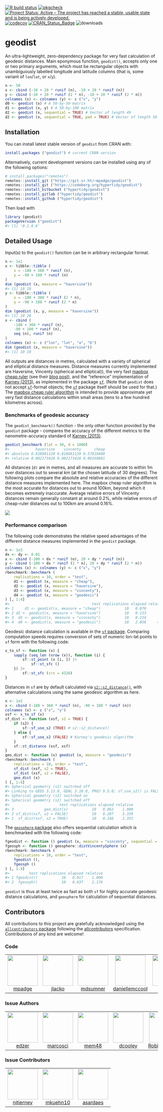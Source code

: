 <!-- README.md is generated from README.Rmd. Please edit that file -->

[![R build
status](https://github.com/hypertidy/geodist/workflows/R-CMD-check/badge.svg)](https://github.com/hypertidy/geodist/actions?query=workflow%3AR-CMD-check)
[![pkgcheck](https://github.com/hypertidy/geodist/workflows/pkgcheck/badge.svg)](https://github.com/hypertidy/geodist/actions?query=workflow%3Apkgcheck)
[![Project Status: Active – The project has reached a stable, usable
state and is being actively
developed.](http://www.repostatus.org/badges/latest/active.svg)](https://www.repostatus.org/)
[![codecov](https://codecov.io/gh/hypertidy/geodist/branch/master/graph/badge.svg)](https://app.codecov.io/gh/hypertidy/geodist)
[![CRAN_Status_Badge](https://www.r-pkg.org/badges/version/geodist)](http://cran.r-project.org/web/packages/geodist/)
![downloads](https://cranlogs.r-pkg.org/badges/grand-total/geodist)

# geodist

An ultra-lightweight, zero-dependency package for very fast calculation
of geodesic distances. Main eponymous function, `geodist()`, accepts
only one or two primary arguments, which must be rectangular objects
with unambiguously labelled longitude and latitude columns (that is,
some variant of `lon`/`lat`, or `x`/`y`).

``` r
n <- 50
x <- cbind (-10 + 20 * runif (n), -10 + 20 * runif (n))
y <- cbind (-10 + 20 * runif (2 * n), -10 + 20 * runif (2 * n))
colnames (x) <- colnames (y) <- c ("x", "y")
d0 <- geodist (x) # A 50-by-50 matrix
d1 <- geodist (x, y) # A 50-by-100 matrix
d2 <- geodist (x, sequential = TRUE) # Vector of length 49
d2 <- geodist (x, sequential = TRUE, pad = TRUE) # Vector of length 50
```

## Installation

You can install latest stable version of `geodist` from CRAN with:

``` r
install.packages ("geodist") # current CRAN version
```

Alternatively, current development versions can be installed using any
of the following options:

``` r
# install.packages("remotes")
remotes::install_git ("https://git.sr.ht/~mpadge/geodist")
remotes::install_git ("https://codeberg.org/hypertidy/geodist")
remotes::install_bitbucket ("hypertidy/geodist")
remotes::install_gitlab ("hypertidy/geodist")
remotes::install_github ("hypertidy/geodist")
```

Then load with

``` r
library (geodist)
packageVersion ("geodist")
#> [1] '0.1.0.6'
```

## Detailed Usage

Input(s) to the `geodist()` function can be in arbitrary rectangular
format.

``` r
n <- 1e1
x <- tibble::tibble (
    x = -180 + 360 * runif (n),
    y = -90 + 180 * runif (n)
)
dim (geodist (x, measure = "haversine"))
#> [1] 10 10
y <- tibble::tibble (
    x = -180 + 360 * runif (2 * n),
    y = -90 + 180 * runif (2 * n)
)
dim (geodist (x, y, measure = "haversine"))
#> [1] 10 20
x <- cbind (
    -180 + 360 * runif (n),
    -90 + 100 * runif (n),
    seq (n), runif (n)
)
colnames (x) <- c ("lon", "lat", "a", "b")
dim (geodist (x, measure = "haversine"))
#> [1] 10 10
```

All outputs are distances in metres, calculated with a variety of
spherical and elliptical distance measures. Distance measures currently
implemented are Haversine, Vincenty (spherical and elliptical)), the
very fast [mapbox cheap
ruler](https://github.com/mapbox/cheap-ruler-cpp/blob/master/include/mapbox/cheap_ruler.hpp)
(see their [blog
post](https://blog.mapbox.com/fast-geodesic-approximations-with-cheap-ruler-106f229ad016)),
and the “reference” implementation of [Karney
(2013)](https://link.springer.com/content/pdf/10.1007/s00190-012-0578-z.pdf),
as implemented in the package
[`sf`](https://cran.r-project.org/package=sf). (Note that `geodist` does
not accept [`sf`](https://cran.r-project.org/package=sf)-format objects;
the [`sf`](https://cran.r-project.org/package=sf) package itself should
be used for that.) The [mapbox cheap ruler
algorithm](https://github.com/mapbox/cheap-ruler-cpp) is intended to
provide approximate yet very fast distance calculations within small
areas (tens to a few hundred kilometres across).

### Benchmarks of geodesic accuracy

The `geodist_benchmark()` function - the only other function provided by
the `geodist` package - compares the accuracy of the different metrics
to the nanometre-accuracy standard of [Karney
(2013)](https://link.springer.com/content/pdf/10.1007/s00190-012-0578-z.pdf).

``` r
geodist_benchmark (lat = 30, d = 1000)
#>            haversine    vincenty      cheap
#> absolute 0.818681120 0.818681120 0.57910408
#> relative 0.002173428 0.002173428 0.00160801
```

All distances (`d)` are in metres, and all measures are accurate to
within 1m over distances out to several km (at the chosen latitude of 30
degrees). The following plots compare the absolute and relative
accuracies of the different distance measures implemented here. The
mapbox cheap ruler algorithm is the most accurate for distances out to
around 100km, beyond which it becomes extremely inaccurate. Average
relative errors of Vincenty distances remain generally constant at
around 0.2%, while relative errors of cheap-ruler distances out to 100km
are around 0.16%.

![](vignettes/fig1.png)

### Performance comparison

The following code demonstrates the relative speed advantages of the
different distance measures implemented in the `geodist` package.

``` r
n <- 1e3
dx <- dy <- 0.01
x <- cbind (-100 + dx * runif (n), 20 + dy * runif (n))
y <- cbind (-100 + dx * runif (2 * n), 20 + dy * runif (2 * n))
colnames (x) <- colnames (y) <- c ("x", "y")
rbenchmark::benchmark (
    replications = 10, order = "test",
    d1 <- geodist (x, measure = "cheap"),
    d2 <- geodist (x, measure = "haversine"),
    d3 <- geodist (x, measure = "vincenty"),
    d4 <- geodist (x, measure = "geodesic")
) [, 1:4]
#>                                      test replications elapsed relative
#> 1     d1 <- geodist(x, measure = "cheap")           10   0.070      1.0
#> 2 d2 <- geodist(x, measure = "haversine")           10   0.133      1.9
#> 3  d3 <- geodist(x, measure = "vincenty")           10   0.224      3.2
#> 4  d4 <- geodist(x, measure = "geodesic")           10   2.856     40.8
```

Geodesic distance calculation is available in the [`sf`
package](https://cran.r-project.org/package=sf). Comparing computation
speeds requires conversion of sets of numeric lon-lat points to `sf`
form with the following code:

``` r
x_to_sf <- function (x) {
    sapply (seq_len (nrow (x)), function (i) {
        sf::st_point (x [i, ]) |>
            sf::st_sfc ()
    }) |>
        sf::st_sfc (crs = 4326)
}
```

Distances in `sf` are by default calculated via
[`s2::s2_distance()`](https://r-spatial.github.io/s2/reference/s2_is_collection.html),
with alternative calculations using the same geodesic algorithm as here.

``` r
n <- 1e2
x <- cbind (-180 + 360 * runif (n), -90 + 180 * runif (n))
colnames (x) <- c ("x", "y")
xsf <- x_to_sf (x)
sf_dist <- function (xsf, s2 = TRUE) {
    if (s2) {
        sf::sf_use_s2 (TRUE) # s2::s2_distance()
    } else {
        sf::sf_use_s2 (FALSE) # Karney's geodesic algorithm
    }
    sf::st_distance (xsf, xsf)
}
geo_dist <- function (x) geodist (x, measure = "geodesic")
rbenchmark::benchmark (
    replications = 10, order = "test",
    sf_dist (xsf, s2 = TRUE),
    sf_dist (xsf, s2 = FALSE),
    geo_dist (x)
) [, 1:4]
#> Spherical geometry (s2) switched off
#> Linking to GEOS 3.13.0, GDAL 3.10.0, PROJ 9.5.0; sf_use_s2() is FALSE
#> Spherical geometry (s2) switched on
#> Spherical geometry (s2) switched off
#>                       test replications elapsed relative
#> 3              geo_dist(x)           10   0.062    1.000
#> 2 sf_dist(xsf, s2 = FALSE)           10   0.207    3.339
#> 1  sf_dist(xsf, s2 = TRUE)           10   0.146    2.355
```

The [`geosphere` package](https://cran.r-project.org/package=geosphere)
also offers sequential calculation which is benchmarked with the
following code:

``` r
fgeodist <- function () geodist (x, measure = "vincenty", sequential = TRUE)
fgeosph <- function () geosphere::distVincentySphere (x)
rbenchmark::benchmark (
    replications = 10, order = "test",
    fgeodist (),
    fgeosph ()
) [, 1:4]
#>         test replications elapsed relative
#> 1 fgeodist()           10   0.017    1.000
#> 2  fgeosph()           10   0.037    2.176
```

`geodist` is thus at least twice as fast as both `sf` for highly
accurate geodesic distance calculations, and `geosphere` for calculation
of sequential distances.

## Contributors




<!-- ALL-CONTRIBUTORS-LIST:START - Do not remove or modify this section -->
<!-- prettier-ignore-start -->
<!-- markdownlint-disable -->

All contributions to this project are gratefully acknowledged using the [`allcontributors` package](https://github.com/ropensci/allcontributors) following the [allcontributors](https://allcontributors.org) specification. Contributions of any kind are welcome!

### Code

<table>

<tr>
<td align="center">
<a href="https://github.com/mpadge">
<img src="https://avatars.githubusercontent.com/u/6697851?v=4" width="100px;" alt=""/>
</a><br>
<a href="https://github.com/hypertidy/geodist/commits?author=mpadge">mpadge</a>
</td>
<td align="center">
<a href="https://github.com/jlacko">
<img src="https://avatars.githubusercontent.com/u/29260421?v=4" width="100px;" alt=""/>
</a><br>
<a href="https://github.com/hypertidy/geodist/commits?author=jlacko">jlacko</a>
</td>
<td align="center">
<a href="https://github.com/mdsumner">
<img src="https://avatars.githubusercontent.com/u/4107631?v=4" width="100px;" alt=""/>
</a><br>
<a href="https://github.com/hypertidy/geodist/commits?author=mdsumner">mdsumner</a>
</td>
<td align="center">
<a href="https://github.com/daniellemccool">
<img src="https://avatars.githubusercontent.com/u/5112209?v=4" width="100px;" alt=""/>
</a><br>
<a href="https://github.com/hypertidy/geodist/commits?author=daniellemccool">daniellemccool</a>
</td>
<td align="center">
<a href="https://github.com/kadyb">
<img src="https://avatars.githubusercontent.com/u/35004826?v=4" width="100px;" alt=""/>
</a><br>
<a href="https://github.com/hypertidy/geodist/commits?author=kadyb">kadyb</a>
</td>
<td align="center">
<a href="https://github.com/olivroy">
<img src="https://avatars.githubusercontent.com/u/52606734?v=4" width="100px;" alt=""/>
</a><br>
<a href="https://github.com/hypertidy/geodist/commits?author=olivroy">olivroy</a>
</td>
</tr>

</table>


### Issue Authors

<table>

<tr>
<td align="center">
<a href="https://github.com/edzer">
<img src="https://avatars.githubusercontent.com/u/520851?u=9bc892c3523be428dc211f2ccbcf04e8e0e564ff&v=4" width="100px;" alt=""/>
</a><br>
<a href="https://github.com/hypertidy/geodist/issues?q=is%3Aissue+author%3Aedzer">edzer</a>
</td>
<td align="center">
<a href="https://github.com/marcosci">
<img src="https://avatars.githubusercontent.com/u/10864574?u=e5b7e55e122646f47174a9e621ebc91fff177d9b&v=4" width="100px;" alt=""/>
</a><br>
<a href="https://github.com/hypertidy/geodist/issues?q=is%3Aissue+author%3Amarcosci">marcosci</a>
</td>
<td align="center">
<a href="https://github.com/mem48">
<img src="https://avatars.githubusercontent.com/u/15819577?u=0c128db4e7567656c23e83e4314111fcea424526&v=4" width="100px;" alt=""/>
</a><br>
<a href="https://github.com/hypertidy/geodist/issues?q=is%3Aissue+author%3Amem48">mem48</a>
</td>
<td align="center">
<a href="https://github.com/dcooley">
<img src="https://avatars.githubusercontent.com/u/8093396?u=2c8d9162f246d90d433034d212b29a19e0f245c1&v=4" width="100px;" alt=""/>
</a><br>
<a href="https://github.com/hypertidy/geodist/issues?q=is%3Aissue+author%3Adcooley">dcooley</a>
</td>
<td align="center">
<a href="https://github.com/Robinlovelace">
<img src="https://avatars.githubusercontent.com/u/1825120?u=4b78d134ed1814b0677455f45d932b3b4a6ba3a5&v=4" width="100px;" alt=""/>
</a><br>
<a href="https://github.com/hypertidy/geodist/issues?q=is%3Aissue+author%3ARobinlovelace">Robinlovelace</a>
</td>
<td align="center">
<a href="https://github.com/espinielli">
<img src="https://avatars.githubusercontent.com/u/891692?v=4" width="100px;" alt=""/>
</a><br>
<a href="https://github.com/hypertidy/geodist/issues?q=is%3Aissue+author%3Aespinielli">espinielli</a>
</td>
<td align="center">
<a href="https://github.com/Maschette">
<img src="https://avatars.githubusercontent.com/u/14663215?u=93694159d02e924e6413bd067d7746f1d16d64c1&v=4" width="100px;" alt=""/>
</a><br>
<a href="https://github.com/hypertidy/geodist/issues?q=is%3Aissue+author%3AMaschette">Maschette</a>
</td>
</tr>

</table>


### Issue Contributors

<table>

<tr>
<td align="center">
<a href="https://github.com/njtierney">
<img src="https://avatars.githubusercontent.com/u/6488485?u=3eacd57f61342d1c3cecd5c8ac741b1c4897e1de&v=4" width="100px;" alt=""/>
</a><br>
<a href="https://github.com/hypertidy/geodist/issues?q=is%3Aissue+commenter%3Anjtierney">njtierney</a>
</td>
<td align="center">
<a href="https://github.com/mkuehn10">
<img src="https://avatars.githubusercontent.com/u/4229651?u=ea8118ccba75b3ff7a8fb9859aadde9cd524c484&v=4" width="100px;" alt=""/>
</a><br>
<a href="https://github.com/hypertidy/geodist/issues?q=is%3Aissue+commenter%3Amkuehn10">mkuehn10</a>
</td>
<td align="center">
<a href="https://github.com/asardaes">
<img src="https://avatars.githubusercontent.com/u/7768461?u=fb573498b515f9bfcaeba8e256852060f6304d0b&v=4" width="100px;" alt=""/>
</a><br>
<a href="https://github.com/hypertidy/geodist/issues?q=is%3Aissue+commenter%3Aasardaes">asardaes</a>
</td>
</tr>

</table>

<!-- markdownlint-enable -->
<!-- prettier-ignore-end -->
<!-- ALL-CONTRIBUTORS-LIST:END -->

